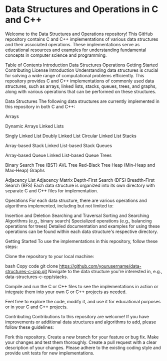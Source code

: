 # Data Structures and Operations in C and C++
Welcome to the Data Structures and Operations repository! This GitHub repository contains C and C++ implementations of various data structures and their associated operations. These implementations serve as educational resources and examples for understanding fundamental concepts in computer science and programming.

Table of Contents
Introduction
Data Structures
Operations
Getting Started
Contributing
License
Introduction
Understanding data structures is crucial for solving a wide range of computational problems efficiently. This repository provides C and C++ implementations of commonly used data structures, such as arrays, linked lists, stacks, queues, trees, and graphs, along with various operations that can be performed on these structures.

Data Structures
The following data structures are currently implemented in this repository in both C and C++:

Arrays

Dynamic Arrays
Linked Lists

Singly Linked List
Doubly Linked List
Circular Linked List
Stacks

Array-based Stack
Linked List-based Stack
Queues

Array-based Queue
Linked List-based Queue
Trees

Binary Search Tree (BST)
AVL Tree
Red-Black Tree
Heap (Min-Heap and Max-Heap)
Graphs

Adjacency List
Adjacency Matrix
Depth-First Search (DFS)
Breadth-First Search (BFS)
Each data structure is organized into its own directory with separate C and C++ files for implementation.

Operations
For each data structure, there are various operations and algorithms implemented, including but not limited to:

Insertion and Deletion
Searching and Traversal
Sorting and Searching Algorithms (e.g., binary search)
Specialized operations (e.g., balancing operations for trees)
Detailed documentation and examples for using these operations can be found within each data structure's respective directory.

Getting Started
To use the implementations in this repository, follow these steps:

Clone the repository to your local machine:

bash
Copy code
git clone https://github.com/yourusername/data-structures-c-cpp.git
Navigate to the data structure you're interested in, e.g., data-structures-c-cpp/stacks.

Compile and run the C or C++ files to see the implementations in action or integrate them into your own C or C++ projects as needed.

Feel free to explore the code, modify it, and use it for educational purposes or in your C and C++ projects.

Contributing
Contributions to this repository are welcome! If you have improvements or additional data structures and algorithms to add, please follow these guidelines:

Fork this repository.
Create a new branch for your feature or bug fix.
Make your changes and test them thoroughly.
Create a pull request with a clear description of your changes.
Please adhere to the existing coding style and provide unit tests for new implementations.
